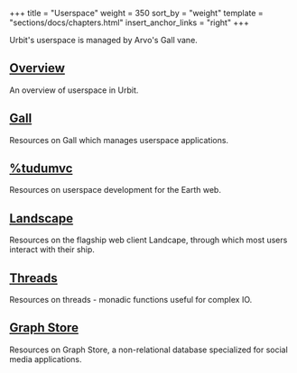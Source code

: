 +++
title = "Userspace"
weight = 350
sort_by = "weight"
template = "sections/docs/chapters.html"
insert_anchor_links = "right"
+++

Urbit's userspace is managed by Arvo's Gall vane.

## [Overview](@/docs/userspace/overview.md)

An overview of userspace in Urbit.

## [Gall](@/docs/userspace/gall/gall.md)

Resources on Gall which manages userspace applications.

## [%tudumvc](@/docs/userspace/tudumvc/introduction.md)

Resources on userspace development for the Earth web.

## [Landscape](@/docs/userspace/landscape/_index.md)

Resources on the flagship web client Landcape, through which most users interact with their ship.

## [Threads](@/docs/userspace/threads/_index.md)

Resources on threads - monadic functions useful for complex IO.

## [Graph Store](@/docs/userspace/graph-store/_index.md)

Resources on Graph Store, a non-relational database specialized for social media applications.


